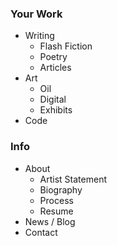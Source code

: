 ### Your Work

- Writing
	- Flash Fiction
	- Poetry
	- Articles
- Art
	- Oil
	- Digital
	- Exhibits
- Code

### Info

- About
	- Artist Statement
	- Biography
	- Process
	- Resume
- News / Blog
- Contact